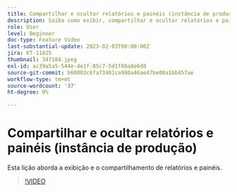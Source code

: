 ```yaml
---
title: Compartilhar e ocultar relatórios e painéis (instância de produção)
description: Saiba como exibir, compartilhar e ocultar relatórios e painéis.
role: User
level: Beginner
doc-type: Feature Video
last-substantial-update: 2023-02-03T00:00:00Z
jira: KT-11825
thumbnail: 347184.jpeg
exl-id: ac39a5a5-544e-4e1f-85c7-5d1f08a8e6d8
source-git-commit: b60003c6fa73401ca980a46ae47be00a1bb457ae
workflow-type: tm+mt
source-wordcount: '37'
ht-degree: 0%

---
```


# Compartilhar e ocultar relatórios e painéis (instância de produção)

Esta lição aborda a exibição e o compartilhamento de relatórios e painéis.

>[!VIDEO](https://video.tv.adobe.com/v/347184/?quality=12&learn=on)
